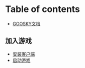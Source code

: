 # Table of contents

* [GOOSKY文档](README.md)

## 加入游戏

* [安装客户端](jia-ru-you-xi/an-zhuang-ke-hu-duan.md)
* [启动游戏](jia-ru-you-xi/qi-dong-you-xi.md)
